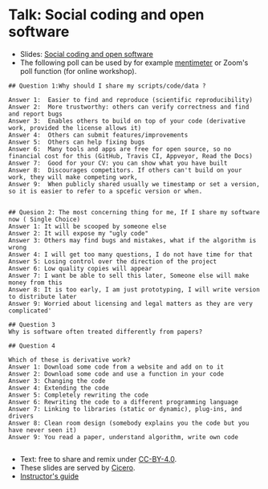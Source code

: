 

# Talk: Social coding and open software

- Slides: [Social coding and open software](http://cicero.xyz/v3/remark/0.14.0/github.com/coderefinery/social-coding/master/talk.md/)
- The following poll can be used by for example [mentimeter](https://www.mentimeter.com/) or Zoom's poll function (for online workshop).
```
## Question 1:Why should I share my scripts/code/data ?

Answer 1:  Easier to find and reproduce (scientific reproducibility)
Answer 2:  More trustworthy: others can verify correctness and find and report bugs
Answer 3:  Enables others to build on top of your code (derivative work, provided the license allows it)
Answer 4:  Others can submit features/improvements
Answer 5:  Others can help fixing bugs
Answer 6:  Many tools and apps are free for open source, so no financial cost for this (GitHub, Travis CI, Appveyor, Read the Docs)
Answer 7:  Good for your CV: you can show what you have built
Answer 8:  Discourages competitors. If others can't build on your work, they will make competing work,
Answer 9:  When publicly shared usually we timestamp or set a version, so it is easier to refer to a spcefic version or when. 


```


```
## Quesion 2: The most concerning thing for me, If I share my software now ( Single Choice)
Answer 1: It will be scooped by someone else
Answer 2: It will expose my "ugly code"
Answer 3: Others may find bugs and mistakes, what if the algorithm is wrong
Answer 4: I will get too many questions, I do not have time for that
Answer 5: Losing control over the direction of the project
Answer 6: Low quality copies will appear
Answer 7: I want be able to sell this later, Someone else will make money from this
Answer 8: It is too early, I am just prototyping, I will write version to distribute later
Answer 9: Worried about licensing and legal matters as they are very complicated'
```

```
## Question 3
Why is software often treated differently from papers?

```

```
## Question 4

Which of these is derivative work?
Answer 1: Download some code from a website and add on to it
Answer 2: Download some code and use a function in your code
Answer 3: Changing the code
Answer 4: Extending the code
Answer 5: Completely rewriting the code
Answer 6: Rewriting the code to a different programming language
Answer 7: Linking to libraries (static or dynamic), plug-ins, and drivers
Answer 8: Clean room design (somebody explains you the code but you have never seen it)
Answer 9: You read a paper, understand algorithm, write own code


```


- Text: free to share and remix under [CC-BY-4.0](https://creativecommons.org/licenses/by/4.0/).
- These slides are served by [Cicero](https://github.com/bast/cicero).
- [Instructor's guide](guide.md)
